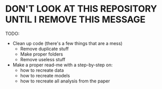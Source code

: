 # DON'T LOOK AT THIS REPOSITORY UNTIL I REMOVE THIS MESSAGE

TODO:
- Clean up code (there's a few things that are a mess)
  + Remove duplicate stuff
  + Make proper folders
  + Remove useless stuff
- Make a proper read-me with a step-by-step on:
  + how to recreate data
  + how to recreate models
  + how to recreate all analysis from the paper
  
